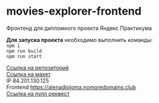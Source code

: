 # movies-explorer-frontend
Фронтенд для дипломного проекта Яндекс Практикума

**Для запуска проекта**
необходимо выполнить команды:  
`npm i`  
`npm run build`  
`npm run start`  

[Ссылка на репозиторий](https://github.com/AlenaKrestyaninova/movies-explorer-frontend)  
[Ссылка на макет](https://drive.google.com/file/d/1g_SFTCLmC7sOra9QJvhEF_McxLQBV9T9/view?usp=share_link)  
IP 84.201.130.125  
Frontend https://alenadiploma.nomoredomains.club  
[Ссылка на пулл реквест](https://github.com/AlenaKrestyaninova/movies-explorer-frontend/compare/main...level-3)